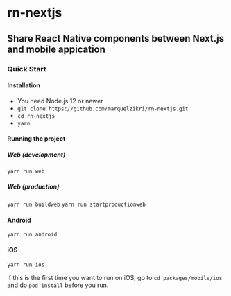 # rn-nextjs
## Share React Native components between Next.js and mobile appication

### Quick Start

#### Installation
- You need Node.js 12 or newer
- `git clone https://github.com/marquelzikri/rn-nextjs.git`
- `cd rn-nextjs`
- `yarn`

#### Running the project

##### Web (development)
`yarn run web`

##### Web (production)
`yarn run buildweb`
`yarn run startproductionweb`

#### Android
`yarn run android`

#### iOS
`yarn run ios`

if this is the first time you want to run on iOS, go to `cd packages/mobile/ios` and do `pod install` before you run.
